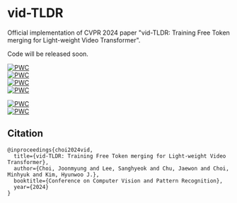 # vid-TLDR

Official implementation of CVPR 2024 paper "vid-TLDR: Training Free Token merging for Light-weight Video Transformer".

Code will be released soon.


[![PWC](https://img.shields.io/endpoint.svg?url=https://paperswithcode.com/badge/vid-tldr-training-free-token-merging-for/zero-shot-video-retrieval-on-activitynet)](https://paperswithcode.com/sota/zero-shot-video-retrieval-on-activitynet?p=vid-tldr-training-free-token-merging-for)  
[![PWC](https://img.shields.io/endpoint.svg?url=https://paperswithcode.com/badge/vid-tldr-training-free-token-merging-for/zero-shot-video-retrieval-on-didemo)](https://paperswithcode.com/sota/zero-shot-video-retrieval-on-didemo?p=vid-tldr-training-free-token-merging-for)  
[![PWC](https://img.shields.io/endpoint.svg?url=https://paperswithcode.com/badge/vid-tldr-training-free-token-merging-for/zero-shot-video-retrieval-on-msvd)](https://paperswithcode.com/sota/zero-shot-video-retrieval-on-msvd?p=vid-tldr-training-free-token-merging-for)  
[![PWC](https://img.shields.io/endpoint.svg?url=https://paperswithcode.com/badge/vid-tldr-training-free-token-merging-for/zero-shot-video-retrieval-on-msr-vtt)](https://paperswithcode.com/sota/zero-shot-video-retrieval-on-msr-vtt?p=vid-tldr-training-free-token-merging-for)  

[![PWC](https://img.shields.io/endpoint.svg?url=https://paperswithcode.com/badge/vid-tldr-training-free-token-merging-for/visual-question-answering-on-msrvtt-qa-1)](https://paperswithcode.com/sota/visual-question-answering-on-msrvtt-qa-1?p=vid-tldr-training-free-token-merging-for)  
[![PWC](https://img.shields.io/endpoint.svg?url=https://paperswithcode.com/badge/vid-tldr-training-free-token-merging-for/visual-question-answering-on-msvd-qa-1)](https://paperswithcode.com/sota/visual-question-answering-on-msvd-qa-1?p=vid-tldr-training-free-token-merging-for)  

## Citation
```
@inproceedings{choi2024vid,
  title={vid-TLDR: Training Free Token merging for Light-weight Video Transformer},
  author={Choi, Joonmyung and Lee, Sanghyeok and Chu, Jaewon and Choi, Minhyuk and Kim, Hyunwoo J.},
  booktitle={Conference on Computer Vision and Pattern Recognition},
  year={2024}
}
```
